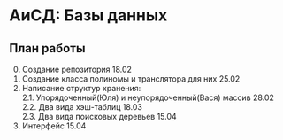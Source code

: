 # АиСД: Базы данных


## План работы

0. Создание репозитория 18.02
1. Создание класса полиномы и транслятора для них 25.02
2. Написание структур хранения:  
 2.1. Упорядоченный(Юля) и неупорядоченный(Вася) массив 28.02  
 2.2. Два вида хэш-таблиц 18.03  
 2.3. Два вида поисковых деревьев 15.04    
3. Интерфейс 15.04
